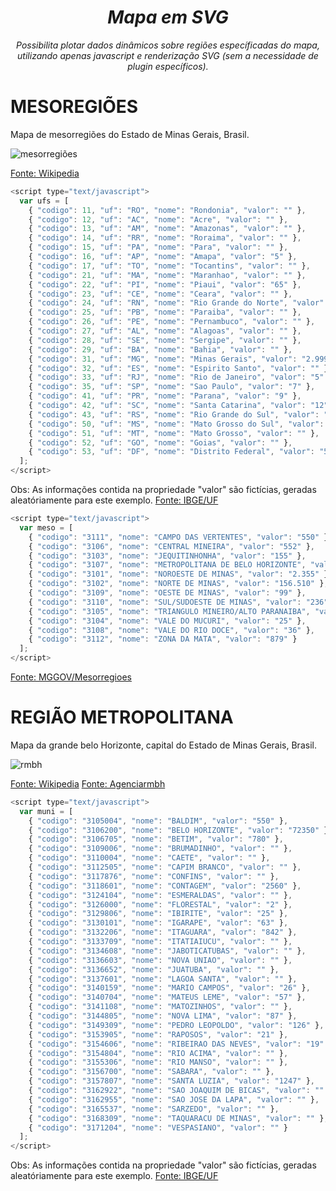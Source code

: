 <h1 align="center"><i>Mapa em SVG</i></h1>
<p align="center"><i>Possibilita plotar dados dinâmicos sobre regiões específicadas do mapa, utilizando apenas javascript e renderização SVG (sem a necessidade de plugin específicos).</i></p>

# MESOREGIÕES
Mapa de mesorregiões do Estado de Minas Gerais, Brasil.

![mesorregiões](https://user-images.githubusercontent.com/24717256/27889933-074a1fce-61c6-11e7-9b76-f43b38f02f87.png)

[Fonte: Wikipedia](https://pt.wikipedia.org/wiki/Minas_Gerais)

```js
<script type="text/javascript">
  var ufs = [
    { "codigo": 11, "uf": "RO", "nome": "Rondonia", "valor": "" },
    { "codigo": 12, "uf": "AC", "nome": "Acre", "valor": "" },
    { "codigo": 13, "uf": "AM", "nome": "Amazonas", "valor": "" },
    { "codigo": 14, "uf": "RR", "nome": "Roraima", "valor": "" }, 
    { "codigo": 15, "uf": "PA", "nome": "Para", "valor": "" }, 
    { "codigo": 16, "uf": "AP", "nome": "Amapa", "valor": "5" }, 
    { "codigo": 17, "uf": "TO", "nome": "Tocantins", "valor": "" }, 
    { "codigo": 21, "uf": "MA", "nome": "Maranhao", "valor": "" }, 
    { "codigo": 22, "uf": "PI", "nome": "Piaui", "valor": "65" }, 
    { "codigo": 23, "uf": "CE", "nome": "Ceara", "valor": "" }, 
    { "codigo": 24, "uf": "RN", "nome": "Rio Grande do Norte", "valor": "" }, 
    { "codigo": 25, "uf": "PB", "nome": "Paraiba", "valor": "" }, 
    { "codigo": 26, "uf": "PE", "nome": "Pernambuco", "valor": "" }, 
    { "codigo": 27, "uf": "AL", "nome": "Alagoas", "valor": "" }, 
    { "codigo": 28, "uf": "SE", "nome": "Sergipe", "valor": "" }, 
    { "codigo": 29, "uf": "BA", "nome": "Bahia", "valor": "" }, 
    { "codigo": 31, "uf": "MG", "nome": "Minas Gerais", "valor": "2.999.950" }, 
    { "codigo": 32, "uf": "ES", "nome": "Espirito Santo", "valor": "" }, 
    { "codigo": 33, "uf": "RJ", "nome": "Rio de Janeiro", "valor": "5" }, 
    { "codigo": 35, "uf": "SP", "nome": "Sao Paulo", "valor": "7" }, 
    { "codigo": 41, "uf": "PR", "nome": "Parana", "valor": "9" }, 
    { "codigo": 42, "uf": "SC", "nome": "Santa Catarina", "valor": "12" }, 
    { "codigo": 43, "uf": "RS", "nome": "Rio Grande do Sul", "valor": "" }, 
    { "codigo": 50, "uf": "MS", "nome": "Mato Grosso do Sul", "valor": "" }, 
    { "codigo": 51, "uf": "MT", "nome": "Mato Grosso", "valor": "" }, 
    { "codigo": 52, "uf": "GO", "nome": "Goias", "valor": "" }, 
    { "codigo": 53, "uf": "DF", "nome": "Distrito Federal", "valor": "5" }
  ];
</script>
```
Obs: As informações contida na propriedade "valor" são fictícias, geradas aleatóriamente para este exemplo.
[Fonte: IBGE/UF](http://www.ibge.gov.br/home/geociencias/areaterritorial/principal.shtm)
```js
<script type="text/javascript">
  var meso = [
    { "codigo": "3111", "nome": "CAMPO DAS VERTENTES", "valor": "550" },
    { "codigo": "3106", "nome": "CENTRAL MINEIRA", "valor": "552" },
    { "codigo": "3103", "nome": "JEQUITINHONHA", "valor": "155" },
    { "codigo": "3107", "nome": "METROPOLITANA DE BELO HORIZONTE", "valor": "94" },
    { "codigo": "3101", "nome": "NOROESTE DE MINAS", "valor": "2.355" },
    { "codigo": "3102", "nome": "NORTE DE MINAS", "valor": "156.510" },
    { "codigo": "3109", "nome": "OESTE DE MINAS", "valor": "99" },
    { "codigo": "3110", "nome": "SUL/SUDOESTE DE MINAS", "valor": "236" },
    { "codigo": "3105", "nome": "TRIANGULO MINEIRO/ALTO PARANAIBA", "valor": "2.587" },
    { "codigo": "3104", "nome": "VALE DO MUCURI", "valor": "25" },
    { "codigo": "3108", "nome": "VALE DO RIO DOCE", "valor": "36" },
    { "codigo": "3112", "nome": "ZONA DA MATA", "valor": "879" }
  ];
</script>
```
[Fonte: MGGOV/Mesorregioes](http://www.mgweb.mg.gov.br/governomg/ecp/files.do?evento=download&urlArqPlc=ligminas_10_2_04_listamesomicro.pdf)

# REGIÃO METROPOLITANA
Mapa da grande belo Horizonte, capital do Estado de Minas Gerais, Brasil.

![rmbh](https://user-images.githubusercontent.com/24717256/29184097-7851529c-7ddb-11e7-9877-52e2a923611e.png)

[Fonte: Wikipedia](https://pt.wikipedia.org/wiki/Minas_Gerais)
[Fonte: Agenciarmbh](http://www.agenciarmbh.mg.gov.br/rccv)

```js
<script type="text/javascript">
  var muni = [
    { "codigo": "3105004", "nome": "BALDIM", "valor": "550" },
    { "codigo": "3106200", "nome": "BELO HORIZONTE", "valor": "72350" },
    { "codigo": "3106705", "nome": "BETIM", "valor": "780" },
    { "codigo": "3109006", "nome": "BRUMADINHO", "valor": "" },
    { "codigo": "3110004", "nome": "CAETE", "valor": "" },
    { "codigo": "3112505", "nome": "CAPIM BRANCO", "valor": "" },
    { "codigo": "3117876", "nome": "CONFINS", "valor": "" },
    { "codigo": "3118601", "nome": "CONTAGEM", "valor": "2560" },
    { "codigo": "3124104", "nome": "ESMERALDAS", "valor": "" },
    { "codigo": "3126000", "nome": "FLORESTAL", "valor": "2" },
    { "codigo": "3129806", "nome": "IBIRITE", "valor": "25" },
    { "codigo": "3130101", "nome": "IGARAPE", "valor": "63" },
    { "codigo": "3132206", "nome": "ITAGUARA", "valor": "842" },
    { "codigo": "3133709", "nome": "ITATIAIUCU", "valor": "" },
    { "codigo": "3134608", "nome": "JABOTICATUBAS", "valor": "" },
    { "codigo": "3136603", "nome": "NOVA UNIAO", "valor": "" },
    { "codigo": "3136652", "nome": "JUATUBA", "valor": "" },
    { "codigo": "3137601", "nome": "LAGOA SANTA", "valor": "" },
    { "codigo": "3140159", "nome": "MARIO CAMPOS", "valor": "26" },
    { "codigo": "3140704", "nome": "MATEUS LEME", "valor": "57" },
    { "codigo": "3141108", "nome": "MATOZINHOS", "valor": "" },
    { "codigo": "3144805", "nome": "NOVA LIMA", "valor": "87" },
    { "codigo": "3149309", "nome": "PEDRO LEOPOLDO", "valor": "126" },
    { "codigo": "3153905", "nome": "RAPOSOS", "valor": "21" },
    { "codigo": "3154606", "nome": "RIBEIRAO DAS NEVES", "valor": "19" },
    { "codigo": "3154804", "nome": "RIO ACIMA", "valor": "" },
    { "codigo": "3155306", "nome": "RIO MANSO", "valor": "" },
    { "codigo": "3156700", "nome": "SABARA", "valor": "" },
    { "codigo": "3157807", "nome": "SANTA LUZIA", "valor": "1247" },
    { "codigo": "3162922", "nome": "SAO JOAQUIM DE BICAS", "valor": "" },
    { "codigo": "3162955", "nome": "SAO JOSE DA LAPA", "valor": "" },
    { "codigo": "3165537", "nome": "SARZEDO", "valor": "" },
    { "codigo": "3168309", "nome": "TAQUARACU DE MINAS", "valor": "" },
    { "codigo": "3171204", "nome": "VESPASIANO", "valor": "" }
  ];
</script>
```
Obs: As informações contida na propriedade "valor" são fictícias, geradas aleatóriamente para este exemplo.
[Fonte: IBGE/UF](http://www.ibge.gov.br/home/geociencias/areaterritorial/area.php?nome=belo+horizonte)
